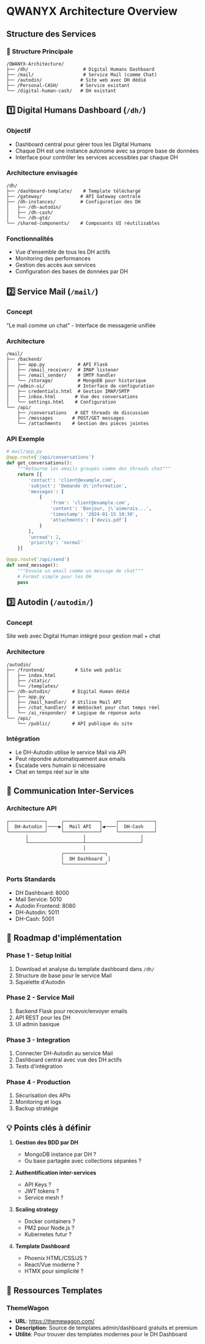 # QWANYX Architecture Overview

## Structure des Services

### 📁 Structure Principale
```
/QWANYX-Architecture/
├── /dh/                    # Digital Humans Dashboard
├── /mail/                  # Service Mail (comme Chat)
├── /autodin/              # Site web avec DH dédié
├── /Personal-CASH/        # Service existant
└── /digital-human-cash/   # DH existant
```

## 1️⃣ Digital Humans Dashboard (`/dh/`)

### Objectif
- Dashboard central pour gérer tous les Digital Humans
- Chaque DH est une instance autonome avec sa propre base de données
- Interface pour contrôler les services accessibles par chaque DH

### Architecture envisagée
```
/dh/
├── /dashboard-template/    # Template téléchargé
├── /gateway/              # API Gateway centrale
├── /dh-instances/         # Configuration des DH
│   ├── /dh-autodin/
│   ├── /dh-cash/
│   └── /dh-gtd/
└── /shared-components/    # Composants UI réutilisables
```

### Fonctionnalités
- Vue d'ensemble de tous les DH actifs
- Monitoring des performances
- Gestion des accès aux services
- Configuration des bases de données par DH

## 2️⃣ Service Mail (`/mail/`)

### Concept
"Le mail comme un chat" - Interface de messagerie unifiée

### Architecture
```
/mail/
├── /backend/
│   ├── app.py            # API Flask
│   ├── /email_receiver/  # IMAP listener
│   ├── /email_sender/    # SMTP handler
│   └── /storage/         # MongoDB pour historique
├── /admin-ui/            # Interface de configuration
│   ├── credentials.html  # Gestion IMAP/SMTP
│   ├── inbox.html       # Vue des conversations
│   └── settings.html    # Configuration
└── /api/
    ├── /conversations   # GET threads de discussion
    ├── /messages       # POST/GET messages
    └── /attachments    # Gestion des pièces jointes
```

### API Exemple
```python
# mail/app.py
@app.route('/api/conversations')
def get_conversations():
    """Retourne les emails groupés comme des threads chat"""
    return [{
        'contact': 'client@example.com',
        'subject': 'Demande d\'information',
        'messages': [
            {
                'from': 'client@example.com',
                'content': 'Bonjour, j\'aimerais...',
                'timestamp': '2024-01-15 10:30',
                'attachments': ['devis.pdf']
            }
        ],
        'unread': 2,
        'priority': 'normal'
    }]

@app.route('/api/send')
def send_message():
    """Envoie un email comme un message de chat"""
    # Format simple pour les DH
    pass
```

## 3️⃣ Autodin (`/autodin/`)

### Concept
Site web avec Digital Human intégré pour gestion mail + chat

### Architecture
```
/autodin/
├── /frontend/           # Site web public
│   ├── index.html
│   ├── /static/
│   └── /templates/
├── /dh-autodin/        # Digital Human dédié
│   ├── app.py
│   ├── /mail_handler/  # Utilise Mail API
│   ├── /chat_handler/  # WebSocket pour chat temps réel
│   └── /ai_responder/  # Logique de réponse auto
└── /api/
    └── /public/        # API publique du site
```

### Intégration
- Le DH-Autodin utilise le service Mail via API
- Peut répondre automatiquement aux emails
- Escalade vers humain si nécessaire
- Chat en temps réel sur le site

## 🔗 Communication Inter-Services

### Architecture API
```
┌─────────────┐     ┌─────────────┐     ┌─────────────┐
│  DH-Autodin │────▶│  Mail API   │◀────│  DH-Cash    │
└─────────────┘     └─────────────┘     └─────────────┘
       │                    │                    │
       └────────────────────┴────────────────────┘
                            │
                    ┌───────────────┐
                    │  DH Dashboard  │
                    └───────────────┘
```

### Ports Standards
- DH Dashboard: 8000
- Mail Service: 5010
- Autodin Frontend: 8080
- DH-Autodin: 5011
- DH-Cash: 5001

## 🚀 Roadmap d'implémentation

### Phase 1 - Setup Initial
1. Download et analyse du template dashboard dans `/dh/`
2. Structure de base pour le service Mail
3. Squelette d'Autodin

### Phase 2 - Service Mail
1. Backend Flask pour recevoir/envoyer emails
2. API REST pour les DH
3. UI admin basique

### Phase 3 - Integration
1. Connecter DH-Autodin au service Mail
2. Dashboard central avec vue des DH actifs
3. Tests d'intégration

### Phase 4 - Production
1. Sécurisation des APIs
2. Monitoring et logs
3. Backup stratégie

## 💡 Points clés à définir

1. **Gestion des BDD par DH**
   - MongoDB instance par DH ?
   - Ou base partagée avec collections séparées ?

2. **Authentification inter-services**
   - API Keys ?
   - JWT tokens ?
   - Service mesh ?

3. **Scaling strategy**
   - Docker containers ?
   - PM2 pour Node.js ?
   - Kubernetes futur ?

4. **Template Dashboard**
   - Phoenix HTML/CSS/JS ?
   - React/Vue moderne ?
   - HTMX pour simplicité ?

## 🎨 Ressources Templates

### ThemeWagon
- **URL**: https://themewagon.com/
- **Description**: Source de templates admin/dashboard gratuits et premium
- **Utilité**: Pour trouver des templates modernes pour le DH Dashboard